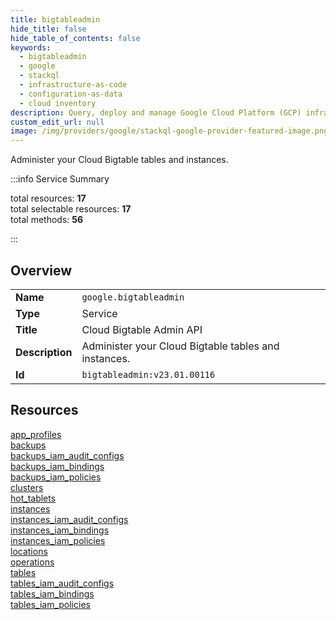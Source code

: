 ```yaml
---
title: bigtableadmin
hide_title: false
hide_table_of_contents: false
keywords:
  - bigtableadmin
  - google
  - stackql
  - infrastructure-as-code
  - configuration-as-data
  - cloud inventory
description: Query, deploy and manage Google Cloud Platform (GCP) infrastructure and resources using SQL
custom_edit_url: null
image: /img/providers/google/stackql-google-provider-featured-image.png
---
```

Administer your Cloud Bigtable tables and instances.  
    
:::info Service Summary

<div class="row">
<div class="providerDocColumn">
<span>total resources:&nbsp;<b>17</b></span><br />
<span>total selectable resources:&nbsp;<b>17</b></span><br />
<span>total methods:&nbsp;<b>56</b></span><br />
</div>
</div>

:::

## Overview
<table><tbody>
<tr><td><b>Name</b></td><td><code>google.bigtableadmin</code></td></tr>
<tr><td><b>Type</b></td><td>Service</td></tr>
<tr><td><b>Title</b></td><td>Cloud Bigtable Admin API</td></tr>
<tr><td><b>Description</b></td><td>Administer your Cloud Bigtable tables and instances.</td></tr>
<tr><td><b>Id</b></td><td><code>bigtableadmin:v23.01.00116</code></td></tr>
</tbody></table>

## Resources
<div class="row">
<div class="providerDocColumn">
<a href="/providers/google/bigtableadmin/app_profiles/">app_profiles</a><br />
<a href="/providers/google/bigtableadmin/backups/">backups</a><br />
<a href="/providers/google/bigtableadmin/backups_iam_audit_configs/">backups_iam_audit_configs</a><br />
<a href="/providers/google/bigtableadmin/backups_iam_bindings/">backups_iam_bindings</a><br />
<a href="/providers/google/bigtableadmin/backups_iam_policies/">backups_iam_policies</a><br />
<a href="/providers/google/bigtableadmin/clusters/">clusters</a><br />
<a href="/providers/google/bigtableadmin/hot_tablets/">hot_tablets</a><br />
<a href="/providers/google/bigtableadmin/instances/">instances</a><br />
<a href="/providers/google/bigtableadmin/instances_iam_audit_configs/">instances_iam_audit_configs</a><br />
</div>
<div class="providerDocColumn">
<a href="/providers/google/bigtableadmin/instances_iam_bindings/">instances_iam_bindings</a><br />
<a href="/providers/google/bigtableadmin/instances_iam_policies/">instances_iam_policies</a><br />
<a href="/providers/google/bigtableadmin/locations/">locations</a><br />
<a href="/providers/google/bigtableadmin/operations/">operations</a><br />
<a href="/providers/google/bigtableadmin/tables/">tables</a><br />
<a href="/providers/google/bigtableadmin/tables_iam_audit_configs/">tables_iam_audit_configs</a><br />
<a href="/providers/google/bigtableadmin/tables_iam_bindings/">tables_iam_bindings</a><br />
<a href="/providers/google/bigtableadmin/tables_iam_policies/">tables_iam_policies</a><br />
</div>
</div>
